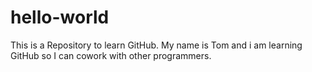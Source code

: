 # hello-world
This is a Repository to learn GitHub.
My name is Tom and i am learning GitHub so I can cowork with other programmers.


